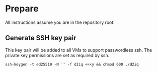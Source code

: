 # Prepare

All instructions assume you are in the repository root.

## Generate SSH key pair

This key pair will be added to all VMs to support passwordless ssh. The private key permissions are set as required by ssh.

```
ssh-keygen -t ed25519 -N '' -f d2iq <<<y && chmod 600 ./d2iq
```
